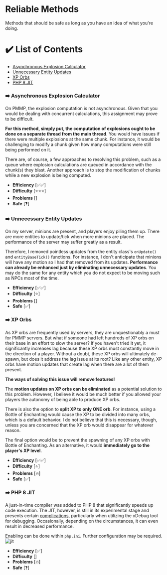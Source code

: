 # Reliable Methods
Methods that should be safe as long as you have an idea of what you're doing.

# ✔️ List of Contents
- [Asynchronous Explosion Calculator](#%EF%B8%8F-asynchronous-explosion-calculator)
- [Unnecessary Entity Updates](#%EF%B8%8F-unnecessary-entity-updates)
- [XP Orbs](#%EF%B8%8F-xp-orbs)
- [PHP 8 JIT](#%EF%B8%8F-php-8-jit)

### ➡️ Asynchronous Explosion Calculator
On PMMP, the explosion computation is not asynchronous. Given that you would be dealing with concurrent calculations, this assignment may prove to be difficult.

**For this method, simply put, the computation of explosions ought to be done on a separate thread from the main thread**. You would have issues if there were multiple explosions at the same chunk. For instance, it would be challenging to modify a chunk given how many computations were still being performed on it.

There are, of course, a few approaches to resolving this problem, such as a queue where explosion calculations are queued in accordance with the chunk(s) they blast. Another approach is to stop the modification of chunks while a new explosion is being computed. 

- **Efficiency** [✅✅]
- **Difficulty** [⭐⭐⭐]
- **Problems** []
- **Safe** [❓]

### ➡️ Unnecessary Entity Updates
On my server, minions are present, and players enjoy piling them up. There are more entities to update/tick when more minions are placed. The performance of the server may suffer greatly as a result. 

Therefore, I removed pointless updates from the entity class's `onUpdate()` and `entityBaseTick()` functions. For instance, I don't anticipate that minions will have any motion so I had that removed from its updates. **Performance can already be enhanced just by eliminating unnecessary updates**. You may do the same for any entity which you do not expect to be moving such as NPCs most of the time.

- **Efficiency** [✅✅]
- **Difficulty** [⭐]
- **Problems** []
- **Safe** [✅]

### ➡️ XP Orbs
As XP orbs are frequently used by servers, they are unquestionably a must for PMMP servers. But what if someone had left hundreds of XP orbs on their base in an effort to slow the server? If you haven't tried it yet, it significantly increases lag because these XP orbs must constantly move in the direction of a player. Without a doubt, these XP orbs will ultimately de-spawn, but does it address the lag issue at its root? Like any other entity, XP orbs have motion updates that create lag when there are a lot of them present. 

**The ways of solving this issue will remove features!**

The ****motion updates on XP orbs can be eliminated**** as a potential solution to this problem. However, I believe it would be much better if you allowed your players the autonomy of being able to produce XP orbs.

There is also the option to **split XP to only ONE orb**. For instance, using a Bottle of Enchanting would cause the XP to be divided into many orbs, which is a default behavior. I do not believe that this is necessary, though, unless you are concerned that the XP orb would disappear for whatever reason.

The final option would be to prevent the spawning of any XP orbs with Bottle of Enchanting. As an alternative, it would **immediately go to the player's XP level**.

- **Efficiency** [✅✅]
- **Difficulty** [⭐]
- **Problems** [🔥]
- **Safe** [✅]

### ➡️ PHP 8 JIT
A just-in-time compiler was added to PHP 8 that significantly speeds up code execution. The JIT, however, is still in its experimental stage and presents certain [complications](https://github.com/dktapps/php-8-jit-bugs), particularly when utilizing the xDebug tool for debugging. Occasionally, depending on the circumstances, it can even result in decreased performance. 

Enabling can be done within `php.ini`. Further configuration may be required.
![jit](https://user-images.githubusercontent.com/63234276/180640162-5f8ca14c-7430-422d-846e-f075366bbd72.png)

- **Efficiency** [✅]
- **Difficulty** []
- **Problems** [🔥]
- **Safe** [❓]